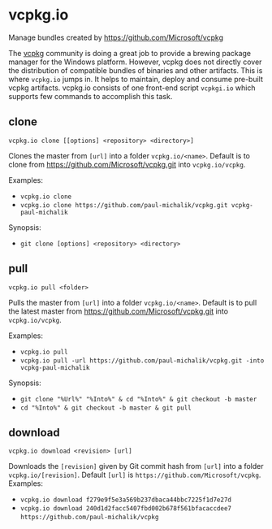 # vcpkg.io

Manage bundles created by https://github.com/Microsoft/vcpkg 

The [vcpkg](https://github.com/Microsoft/vcpkg) community is doing a great job to provide a brewing package manager for the Windows platform. However, vcpkg does not directly cover the distribution of compatible bundles of binaries and other artifacts. This is where `vcpkg.io` jumps in. It helps to maintain, deploy and consume pre-built vcpkg artifacts. vcpkg.io consists of one front-end script `vcpkgi.io` which supports few commands to accomplish this task. 

## clone

`vcpkg.io clone [[options] <repository> <directory>]`

Clones the master from `[url]` into a folder `vcpkg.io/<name>`. Default is to clone from https://github.com/Microsoft/vcpkg.git into `vcpkg.io/vcpkg`. 

Examples:
* `vcpkg.io clone`
* `vcpkg.io clone https://github.com/paul-michalik/vcpkg.git vcpkg-paul-michalik`

Synopsis:
* `git clone [options] <repository> <directory>`

## pull

`vcpkg.io pull <folder>`

Pulls the master from `[url]` into a folder `vcpkg.io/<name>`. Default is to pull the latest master from https://github.com/Microsoft/vcpkg.git into `vcpkg.io/vcpkg`. 

Examples:
* `vcpkg.io pull`
* `vcpkg.io pull -url https://github.com/paul-michalik/vcpkg.git -into vcpkg-paul-michalik`

Synopsis:
* `git clone "%Url%" "%Into%" & cd "%Into%" & git checkout -b master`
* `cd "%Into%" & git checkout -b master & git pull`

## download

`vcpkg.io download <revision> [url]` 

Downloads the `[revision]` given by Git commit hash from `[url]` into a folder `vcpkg.io/[revision]`. Default `[url]` is `https://github.com/Microsoft/vcpkg`. Examples:
* `vcpkg.io download f279e9f5e3a569b237dbaca44bbc7225f1d7e27d`
* `vcpkg.io download 240d1d2facc5407fbd002b678f561bfacaccdee7 https://github.com/paul-michalik/vcpkg`  
